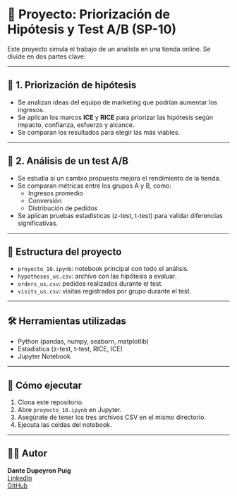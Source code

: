 # 🛒 Proyecto: Priorización de Hipótesis y Test A/B  (SP-10)


Este proyecto simula el trabajo de un analista en una tienda online. Se divide en dos partes clave:

---

## 📌 1. Priorización de hipótesis
- Se analizan ideas del equipo de marketing que podrían aumentar los ingresos.
- Se aplican los marcos **ICE** y **RICE** para priorizar las hipótesis según impacto, confianza, esfuerzo y alcance.
- Se comparan los resultados para elegir las más viables.

---

## 🧪 2. Análisis de un test A/B
- Se estudia si un cambio propuesto mejora el rendimiento de la tienda.
- Se comparan métricas entre los grupos A y B, como:
  - Ingresos promedio
  - Conversión
  - Distribución de pedidos
- Se aplican pruebas estadísticas (z-test, t-test) para validar diferencias significativas.

---

## 📁 Estructura del proyecto
- `proyecto_10.ipynb`: notebook principal con todo el análisis.
- `hypotheses_us.csv`: archivo con las hipótesis a evaluar.
- `orders_us.csv`: pedidos realizados durante el test.
- `visits_us.csv`: visitas registradas por grupo durante el test.

---

## 🛠 Herramientas utilizadas
- Python (pandas, numpy, seaborn, matplotlib)
- Estadística (z-test, t-test, RICE, ICE)
- Jupyter Notebook

---

## 🚀 Cómo ejecutar
1. Clona este repositorio.
2. Abre `proyecto_10.ipynb` en Jupyter.
3. Asegúrate de tener los tres archivos CSV en el mismo directorio.
4. Ejecuta las celdas del notebook.

---

## 🧑‍💻 Autor
**Dante Dupeyron Puig**   
[LinkedIn](https://www.linkedin.com/in/dantedupeyron/)  
[GitHub](https://github.com/DANTEDUPEYRON21)
